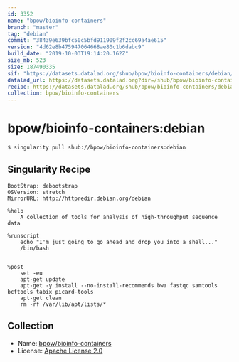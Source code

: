 ```yaml
---
id: 3352
name: "bpow/bioinfo-containers"
branch: "master"
tag: "debian"
commit: "38439e639bfc50c5bfd911909f2f2cc69a4ae615"
version: "4d62e8b475947064668ae80c1b6dabc9"
build_date: "2019-10-03T19:14:20.162Z"
size_mb: 523
size: 187490335
sif: "https://datasets.datalad.org/shub/bpow/bioinfo-containers/debian/2019-10-03-38439e63-4d62e8b4/4d62e8b475947064668ae80c1b6dabc9.simg"
datalad_url: https://datasets.datalad.org?dir=/shub/bpow/bioinfo-containers/debian/2019-10-03-38439e63-4d62e8b4/
recipe: https://datasets.datalad.org/shub/bpow/bioinfo-containers/debian/2019-10-03-38439e63-4d62e8b4/Singularity
collection: bpow/bioinfo-containers
---
```


# bpow/bioinfo-containers:debian

```bash
$ singularity pull shub://bpow/bioinfo-containers:debian
```

## Singularity Recipe

```singularity
BootStrap: debootstrap
OSVersion: stretch
MirrorURL: http://httpredir.debian.org/debian

%help
	A collection of tools for analysis of high-throughput sequence data

%runscript
    echo "I'm just going to go ahead and drop you into a shell..."
	/bin/bash


%post
    set -eu
    apt-get update
    apt-get -y install --no-install-recommends bwa fastqc samtools bcftools tabix picard-tools
    apt-get clean
	rm -rf /var/lib/apt/lists/*
```

## Collection

 - Name: [bpow/bioinfo-containers](https://github.com/bpow/bioinfo-containers)
 - License: [Apache License 2.0](https://api.github.com/licenses/apache-2.0)

